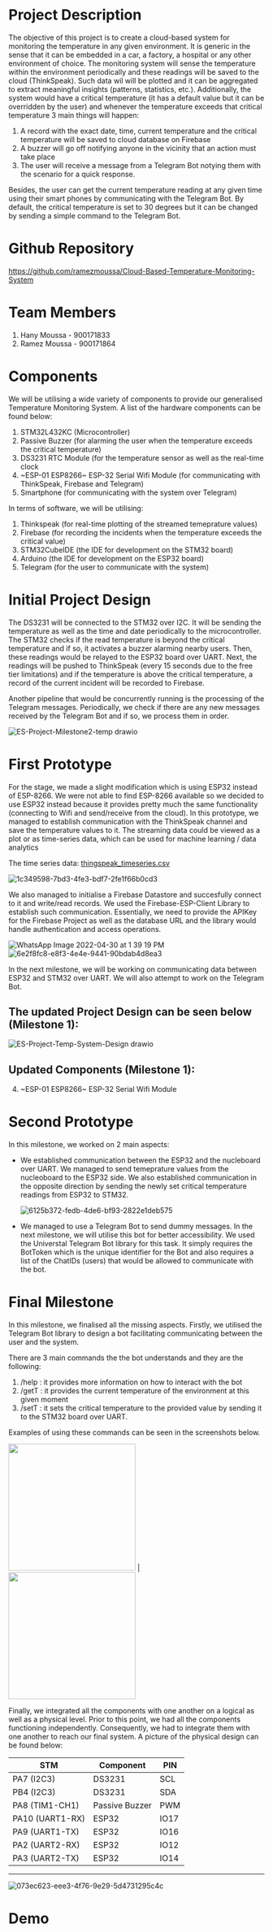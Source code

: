 # Project Description

The objective of this project is to create a cloud-based system for monitoring the temperature in any given environment. It is generic in the sense that it can be embedded in a car, a factory, a hospital or any other environment of choice. The monitoring system will sense the temperature within the environment periodically and these readings will be saved to the cloud (ThinkSpeak). Such data wil will be plotted and it can be aggregated to extract meaningful insights (patterns, statistics, etc.). Additionally, the system would have a critical temperature (it has a default value but it can be overridden by the user) and whenever the temperature exceeds that critical temperature 3 main things will happen:
  1. A record with the exact date, time, current temperature and the critical temperature will be saved to cloud database on Firebase
  2. A buzzer will go off notifying anyone in the vicinity that an action must take place
  3. The user will receive a message from a Telegram Bot notying them with the scenario for a quick response.
  
Besides, the user can get the current temperature reading at any given time using their smart phones by communicating with the Telegram Bot. By default, the critical temperature is set to 30 degrees but it can be changed by sending a simple command to the Telegram Bot.

# Github Repository
https://github.com/ramezmoussa/Cloud-Based-Temperature-Monitoring-System

# Team Members
1. Hany Moussa - 900171833
2. Ramez Moussa - 900171864


# Components
We will be utilising a wide variety of components to provide our generalised Temperature Monitoring System. A list of the hardware components can be found below:
1. STM32L432KC (Microcontroller)
2. Passive Buzzer (for alarming the user when the temperature exceeds the critical temperature)
3. DS3231 RTC Module (for the temperature sensor as well as the real-time clock
4. ~ESP-01 ESP8266~ ESP-32 Serial Wifi Module (for communicating with ThinkSpeak, Firebase and Telegram)
5. Smartphone (for communicating with the system over Telegram)


In terms of software, we will be utilising:
1. Thinkspeak (for real-time plotting of the streamed temeprature values)
2. Firebase (for recording the incidents when the temperature exceeds the critical value)
3. STM32CubeIDE (the IDE for development on the STM32 board)
4. Arduino (the IDE for development on the ESP32 board)
5. Telegram (for the user to communicate with the system)

# Initial Project Design

The DS3231 will be connected to the STM32 over I2C. It will be sending the temperature as well as the time and date periodically to the microcontroller. The STM32 checks if the read temperature is beyond the critical temperature and if so, it activates a buzzer alarming nearby users. Then, these readings would be relayed to the ESP32 board over UART. Next, the readings will be pushed to ThinkSpeak (every 15 seconds due to the free tier limitations) and if the temperature is above the critical temperature, a record of the current incident will be recorded to Firebase.

Another pipeline that would be concurrently running  is the processing of the Telegram messages. Periodically, we check if there are any new messages received by the Telegram Bot and if so, we process them in order. 

![ES-Project-Milestone2-temp drawio](https://user-images.githubusercontent.com/57135988/168786657-2520e7dd-c7fc-4bb8-8471-13d46233bd0f.png)

# First Prototype
For the stage, we made a slight modification which is using ESP32 instead of ESP-8266. We were not able to find ESP-8266 available so we decided to use ESP32 instead because it provides pretty much the same functionality (connecting to Wifi and send/receive from the cloud). In this prototype, we managed to establish communication with the ThinkSpeak channel and save the temperature values to it. The streaming data could be viewed as a plot or as time-series data, which can be used for machine learning / data analytics

The time series data: [thingspeak_timeseries.csv](https://github.com/ramezmoussa/Cloud-Based-Temperature-Monitoring-System/files/8707635/thingspeak_timeseries.csv)


![1c349598-7bd3-4fe3-bdf7-2fe1f66b0cd3](https://user-images.githubusercontent.com/57135988/168796408-b4ffaa14-2361-4312-ac95-be28f9b32f32.jpg)

  
  
We also managed to initialise a Firebase Datastore and succesfully connect to it and write/read records. We used the Firebase-ESP-Client Library to establish such communication. Essentially, we need to provide the APIKey for the Firebase Project as well as the database URL and the library would handle authentication and access operations.


![WhatsApp Image 2022-04-30 at 1 39 19 PM](https://user-images.githubusercontent.com/57135988/166105949-650e6744-3768-498c-b0ba-312a05b6b229.jpeg)
![6e2f8fc8-e8f3-4e4e-9441-90bdab4d8ea3](https://user-images.githubusercontent.com/57135988/167270024-8726fe68-992f-4d98-b799-b4f21210a2af.jpg)

  
In the next milestone, we will be working on communicating data between ESP32 and STM32 over UART. We will also attempt to work on the Telegram Bot.

## The updated Project Design can be seen below (Milestone 1):
![ES-Project-Temp-System-Design drawio](https://user-images.githubusercontent.com/57135988/168784843-17a93176-a0b7-4ef5-bd45-60feb89c94c1.png)

## Updated Components (Milestone 1):
4. ~ESP-01 ESP8266~ ESP-32 Serial Wifi Module

# Second Prototype
In this milestone, we worked on 2 main aspects:

* We established communication between the ESP32 and the nucleboard over UART. We managed to send temeprature values from the nucleoboard to the ESP32 side. We also established communication in the opposite direction by sending the newly set critical temperature readings from ESP32 to STM32.
  
  ![6125b372-fedb-4de6-bf93-2822e1deb575](https://user-images.githubusercontent.com/57135988/168790664-7fa152dc-d728-44ee-a207-a7418e3b9bbc.jpg)

  
* We managed to use a Telegram Bot to send dummy messages. In the next milestone, we will utilise this bot for better accessibility. We used the Universtal Telegram Bot library for this task. It simply requires the BotToken which is the unique identifier for the Bot and also requires a list of the ChatIDs (users) that would be allowed to communicate with the bot.

  
# Final Milestone
In this milestone, we finalised all the missing aspects. Firstly, we utilised the Telegram Bot library to design a bot facilitating communicating between the user and the system.

There are 3 main commands the the bot understands and they are the following:
  1. /help : it provides more information on how to interact with the bot
  2. /getT : it provides the current temperature of the environment at this given moment
  3. /setT <number> : it sets the critical temperature to the provided value by sending it to the STM32 board over UART.
  
Examples of using these commands can be seen in the screenshots below.
  

<img src="https://user-images.githubusercontent.com/57135988/168791398-b52530fc-22a3-4f6f-a94a-58ca210ff3e5.jpg" width="250">  | <img src="https://user-images.githubusercontent.com/57135988/168791412-efbda157-38a0-4e91-89a1-be0175011d35.jpg" width="250">


  
Finally, we integrated all the components with one another on a logical as well as a physical level. Prior to this point, we had all the components functioning independently. Consequently, we had to integrate them with one another to reach our final system. A picture of the physical design can be found below:

| STM      | Component | PIN |
| ----------- | ----------- | ----------- |
| PA7 (I2C3)     | DS3231   | SCL |
| PB4 (I2C3) | DS3231      | SDA |
| PA8 (TIM1-CH1)     | Passive Buzzer   | PWM |
| PA10 (UART1-RX) | ESP32      | IO17 |
| PA9 (UART1-TX) | ESP32      | IO16 |
| PA2 (UART2-RX) | ESP32      | IO12 |
| PA3 (UART2-TX) | ESP32      | IO14 |
----------------------------------------
  
   ![073ec623-eee3-4f76-9e29-5d4731295c4c](https://user-images.githubusercontent.com/57135988/168792044-6e02b177-0867-490c-ab06-0596ca2ac431.jpg)

  
 # Demo
  
 
 
